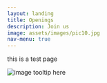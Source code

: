 ```yaml
---
layout: landing
title: Openings
description: Join us
image: assets/images/pic10.jpg
nav-menu: true
---
```


this is a test page

![image tooltip here](/assets/images/pic07.jpg)
